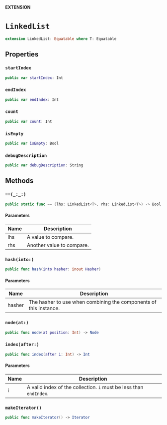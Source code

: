 **EXTENSION**

# `LinkedList`
```swift
extension LinkedList: Equatable where T: Equatable
```

## Properties
### `startIndex`

```swift
public var startIndex: Int
```

### `endIndex`

```swift
public var endIndex: Int
```

### `count`

```swift
public var count: Int
```

### `isEmpty`

```swift
public var isEmpty: Bool
```

### `debugDescription`

```swift
public var debugDescription: String
```

## Methods
### `==(_:_:)`

```swift
public static func == (lhs: LinkedList<T>, rhs: LinkedList<T>) -> Bool
```

#### Parameters

| Name | Description |
| ---- | ----------- |
| lhs | A value to compare. |
| rhs | Another value to compare. |

### `hash(into:)`

```swift
public func hash(into hasher: inout Hasher)
```

#### Parameters

| Name | Description |
| ---- | ----------- |
| hasher | The hasher to use when combining the components of this instance. |

### `node(at:)`

```swift
public func node(at position: Int) -> Node
```

### `index(after:)`

```swift
public func index(after i: Int) -> Int
```

#### Parameters

| Name | Description |
| ---- | ----------- |
| i | A valid index of the collection. `i` must be less than `endIndex`. |

### `makeIterator()`

```swift
public func makeIterator() -> Iterator
```
